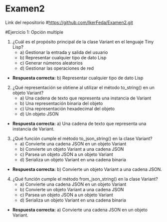 # Examen2
Link del repositorio #https://github.com/IkerFeda/Examen2.git

#Ejercicio 1: Opción multiple

1. ¿Cuál es el propósito principal de la clase Variant en el lenguaje Tiny Lisp?
   - a) Gestionar la entrada y salida del usuario
   - b) Representar cualquier tipo de dato Lisp
   - c) Generar números aleatorios
   - d) Gestionar las operaciones de red
  - **Respuesta correcta:** b) Representar cualquier tipo de dato Lisp

2. ¿Qué representación se obtiene al utilizar el método to_string() en un objeto Variant?
   - a) Una cadena de texto que representa una instancia de Variant
   - b) Una representación binaria del objeto
   - c) Una representación hexadecimal del objeto
   - d) Un objeto JSON
  - **Respuesta correcta:** a) Una cadena de texto que representa una instancia de Variant.

3. ¿Qué función cumple el método to_json_string() en la clase Variant?
   - a) Convierte una cadena JSON en un objeto Variant
   - b) Convierte un objeto Variant a una cadena JSON
   - c) Parsea un objeto JSON a un objeto Variant
   - d) Serializa un objeto Variant en una cadena binaria
  - **Respuesta correcta:** b) Convierte un objeto Variant a una cadena JSON.

4. ¿Qué función cumple el método from_json_string() en la clase Variant?
   - a) Convierte una cadena JSON en un objeto Variant
   - b) Convierte un objeto Variant a una cadena JSON
   - c) Parsea un objeto JSON a un objeto Variant
   - d) Serializa un objeto Variant en una cadena binaria
  - **Respuesta correcta:** a) Convierte una cadena JSON en un objeto Variant.
